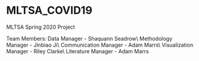 # MLTSA_COVID19
MLTSA Spring 2020 Project

Team Members:
Data Manager - Shaquann Seadrow\\
Methodology Manager - Jinbiao Ji\\
Communication Manager - Adam Marrs\\
Visualization Manager - Riley Clarke\\
Literature Manager - Adam Marrs
